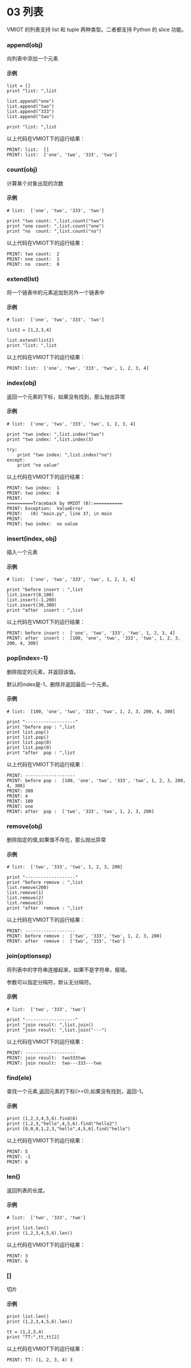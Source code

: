 # 03 列表

VMIOT 的列表支持 list 和 tuple 两种类型。二者都支持 Python 的 slice 功能。
### append(obj)
向列表中添加一个元素
#### 示例
```
list = []
print "list: ",list

list.append("one")
list.append("two")
list.append("333")
list.append("two")

print "list: ",list
```
以上代码在VMIOT下的运行结果：
```
PRINT: list:  []
PRINT: list:  ['one', 'two', '333', 'two']
```
### count(obj)
计算某个对象出现的次数
#### 示例
```
# list:  ['one', 'two', '333', 'two']

print "two count: ",list.count("two")
print "one count: ",list.count("one")
print "no  count: ",list.count("no")
```
以上代码在VMIOT下的运行结果：
```
PRINT: two count:  2
PRINT: one count:  1
PRINT: no  count:  0
```
### extend(lst)
将一个链表中的元素追加到另外一个链表中
#### 示例
```
# list:  ['one', 'two', '333', 'two']

list2 = [1,2,3,4]

list.extend(list2)
print "list: ",list
```
以上代码在VMIOT下的运行结果：
```
PRINT: list:  ['one', 'two', '333', 'two', 1, 2, 3, 4]
```
### index(obj)
返回一个元素的下标，如果没有找到，那么抛出异常
#### 示例
```
# list:  ['one', 'two', '333', 'two', 1, 2, 3, 4]

print "two index: ",list.index("two")
print "two index: ",list.index(3)

try:
	print "two index: ",list.index("no")
except:
	print "no value"
```
以上代码在VMIOT下的运行结果：
```
PRINT: two index:  1
PRINT: two index:  6
PRINT:
==========Traceback by VMIOT (0):===========
PRINT: Exception:  ValueError
PRINT:   (0) "main.py", line 37, in main
PRINT:
PRINT: two index:  no value
```
### insert(index, obj)
插入一个元素
#### 示例
```
# list:  ['one', 'two', '333', 'two', 1, 2, 3, 4]

print "before insert : ",list
list.insert(0,100)
list.insert(-1,200)
list.insert(30,300)
print "after  insert : ",list
```
以上代码在VMIOT下的运行结果：
```
PRINT: before insert :  ['one', 'two', '333', 'two', 1, 2, 3, 4]
PRINT: after  insert :  [100, 'one', 'two', '333', 'two', 1, 2, 3, 200, 4, 300]
```
### pop(index=-1)
删除指定的元素，并返回该值。

默认的index是-1，删除并返回最后一个元素。
#### 示例
```
# list:  [100, 'one', 'two', '333', 'two', 1, 2, 3, 200, 4, 300]

print "-------------------"
print "before pop : ",list
print list.pop()
print list.pop()
print list.pop(0)
print list.pop(0)
print "after  pop : ",list
```
以上代码在VMIOT下的运行结果：
```
PRINT: -------------------
PRINT: before pop :  [100, 'one', 'two', '333', 'two', 1, 2, 3, 200, 4, 300]
PRINT: 300
PRINT: 4
PRINT: 100
PRINT: one
PRINT: after  pop :  ['two', '333', 'two', 1, 2, 3, 200]
```
### remove(obj)
删除指定的值,如果值不存在，那么抛出异常
#### 示例
```
# list:  ['two', '333', 'two', 1, 2, 3, 200]

print "-------------------"
print "before remove : ",list
list.remove(200)
list.remove(1)
list.remove(2)
list.remove(3)
print "after  remove : ",list
```
以上代码在VMIOT下的运行结果：
```
PRINT: -------------------
PRINT: before remove :  ['two', '333', 'two', 1, 2, 3, 200]
PRINT: after  remove :  ['two', '333', 'two']
```
### join(optionsep)
将列表中的字符串连接起来，如果不是字符串，报错。 

参数可以指定分隔符，默认无分隔符。
#### 示例
```
# list:  ['two', '333', 'two']

print "-------------------"
print "join result: ",list.join()
print "join result: ",list.join("---")
```
以上代码在VMIOT下的运行结果：
```
PRINT: -------------------
PRINT: join result:  two333two
PRINT: join result:  two---333---two
```
### find(ele)
查找一个元素,返回元素的下标(>=0),如果没有找到，返回-1。
#### 示例
```
print (1,2,3,4,5,6).find(6)
print (1,2,3,"hello",4,5,6).find("hello2")
print [0,0,0,1,2,3,"hello",4,5,6].find("hello")
```
以上代码在VMIOT下的运行结果：
```
PRINT: 5
PRINT: -1
PRINT: 6
```
### len()
返回列表的长度。
#### 示例
```
# list:  ['two', '333', 'two']

print list.len()
print (1,2,3,4,5,6).len()
```
以上代码在VMIOT下的运行结果：
```
PRINT: 3
PRINT: 6
```
### []
切片
#### 示例
```
print list.len()
print (1,2,3,4,5,6).len()

tt = (1,2,3,4)
print "TT:",tt,tt[2]
```
以上代码在VMIOT下的运行结果：
```
PRINT: TT: (1, 2, 3, 4) 3
```